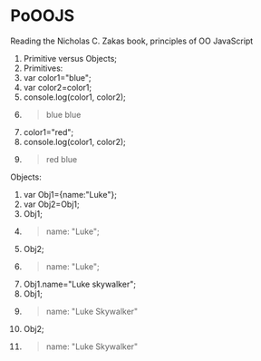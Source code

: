 # PoOOJS
Reading the Nicholas C. Zakas book, principles of OO JavaScript

1. Primitive versus Objects;
2. Primitives:
3. var color1="blue";
4. var color2=color1;
5. console.log(color1, color2);
6. >blue blue
7. color1="red";
8. console.log(color1, color2);
9. >red blue

Objects:
1. var Obj1={name:"Luke"};
2. var Obj2=Obj1;
3. Obj1;
4. >name: "Luke";
5. Obj2;
6. >name: "Luke";
7. Obj1.name="Luke skywalker";
8. Obj1;
9. >name: "Luke Skywalker"
10. Obj2;
11. >name: "Luke Skywalker"


